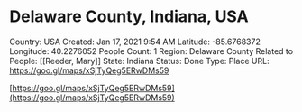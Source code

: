 # Delaware County, Indiana, USA

Country: USA
Created: Jan 17, 2021 9:54 AM
Latitude: -85.6768372
Longitude: 40.2276052
People Count: 1
Region: Delaware County
Related to People: [[Reeder, Mary]]
State: Indiana
Status: Done
Type: Place
URL: https://goo.gl/maps/xSjTyQeg5ERwDMs59

[https://goo.gl/maps/xSjTyQeg5ERwDMs59](https://goo.gl/maps/xSjTyQeg5ERwDMs59)